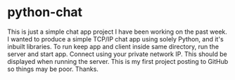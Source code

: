 # python-chat

This is just a simple chat app project I have been working on the past week.
I wanted to produce a simple TCP/IP chat app using solely Python, and it's
inbuilt libraries. To run keep app and client inside same directory, run the server and start app.
Connect using your private network IP. This should be displayed when running the server.
This is my first project posting to GitHub so things may be poor. Thanks.